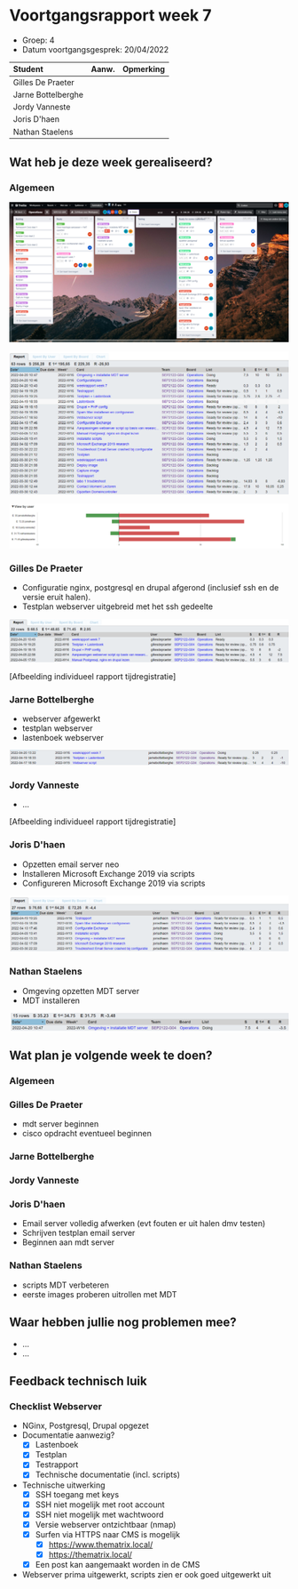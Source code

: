 # Voortgangsrapport week 7

- Groep: 4
- Datum voortgangsgesprek: 20/04/2022

| Student            | Aanw. | Opmerking |
| :----------------- | :---- | :-------- |
| Gilles De Praeter  |       |           |
| Jarne Bottelberghe |       |           |
| Jordy Vanneste     |       |           |
| Joris D'haen       |       |           |
| Nathan Staelens    |       |           |

## Wat heb je deze week gerealiseerd?

### Algemeen

![Kanban](./Images/Algemeen/W07_KanBan.png)

![Operations](./Images/Algemeen/W07_Operations.png)

![Report](./Images/Algemeen/W07_Report.png)

### Gilles De Praeter

- Configuratie nginx, postgresql en drupal afgerond (inclusief ssh en de versie eruit halen).
- Testplan webserver uitgebreid met het ssh gedeelte

![Report Gilles](./Images/GillesDePraeter/W07_tijdGilles.png)

[Afbeelding individueel rapport tijdregistratie]

### Jarne Bottelberghe

- webserver afgewerkt
- testplan webserver
- lastenboek webserver

![Afbeelding individueel rapport tijdregistratie](./Images/JarneBottelberghe/W7TabelSpend.png)

### Jordy Vanneste

- ...

[Afbeelding individueel rapport tijdregistratie]

### Joris D'haen

- Opzetten email server neo
- Installeren Microsoft Exchange 2019 via scripts
- Configureren Microsoft Exchange 2019 via scripts

![Report Joris](./Images/JorisDhaen/07/07.png)

### Nathan Staelens

- Omgeving opzetten MDT server
- MDT installeren

![Report Nathan](./Images/NathanStaelens/week07.png)

## Wat plan je volgende week te doen?

### Algemeen

### Gilles De Praeter

- mdt server beginnen
- cisco opdracht eventueel beginnen

### Jarne Bottelberghe

### Jordy Vanneste

### Joris D'haen

- Email server volledig afwerken (evt fouten er uit halen dmv testen)
- Schrijven testplan email server
- Beginnen aan mdt server

### Nathan Staelens

- scripts MDT verbeteren
- eerste images proberen uitrollen met MDT

## Waar hebben jullie nog problemen mee?

- ...
- ...

## Feedback technisch luik

### Checklist Webserver
* NGinx, Postgresql, Drupal opgezet 
* Documentatie aanwezig?
	- [X] Lastenboek
	- [X] Testplan
	- [X] Testrapport
	- [X] Technische documentatie (incl. scripts)
* Technische uitwerking
	- [X] SSH toegang met keys
	- [X] SSH niet mogelijk met root account
	- [X] SSH niet mogelijk met wachtwoord
	- [X] Versie webserver ontzichtbaar (nmap)
	- [X] Surfen via HTTPS naar CMS is mogelijk
		- [X] https://www.thematrix.local/
		- [X] https://thematrix.local/
	- [X] Een post kan aangemaakt worden in de CMS
* Webserver prima uitgewerkt, scripts zien er ook goed uitgewerkt uit
